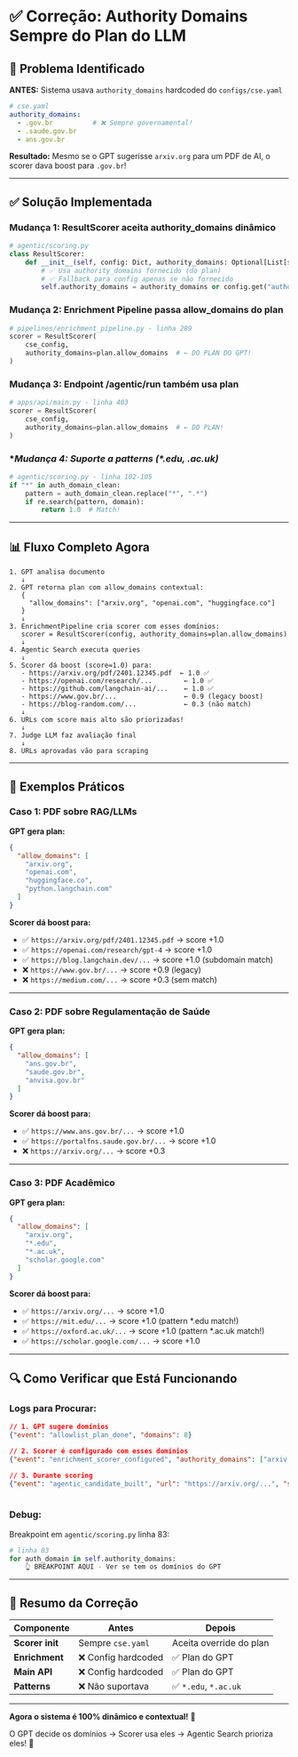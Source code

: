 # ✅ Correção: Authority Domains Sempre do Plan do LLM

## 🎯 **Problema Identificado**

**ANTES:** Sistema usava `authority_domains` hardcoded do `configs/cse.yaml`
```yaml
# cse.yaml
authority_domains:
  - .gov.br          # ❌ Sempre governamental!
  - .saude.gov.br
  - ans.gov.br
```

**Resultado:** Mesmo se o GPT sugerisse `arxiv.org` para um PDF de AI, o scorer dava boost para `.gov.br`!

---

## ✅ **Solução Implementada**

### **Mudança 1: ResultScorer aceita authority_domains dinâmico**

```python
# agentic/scoring.py
class ResultScorer:
    def __init__(self, config: Dict, authority_domains: Optional[List[str]] = None):
        # ✅ Usa authority_domains fornecido (do plan)
        # ✅ Fallback para config apenas se não fornecido
        self.authority_domains = authority_domains or config.get("authority_domains", [])
```

### **Mudança 2: Enrichment Pipeline passa allow_domains do plan**

```python
# pipelines/enrichment_pipeline.py - linha 289
scorer = ResultScorer(
    cse_config,
    authority_domains=plan.allow_domains  # ← DO PLAN DO GPT!
)
```

### **Mudança 3: Endpoint /agentic/run também usa plan**

```python
# apps/api/main.py - linha 403
scorer = ResultScorer(
    cse_config,
    authority_domains=plan.allow_domains  # ← DO PLAN!
)
```

### **Mudança 4: Suporte a patterns (*.edu, *.ac.uk)**

```python
# agentic/scoring.py - linha 102-105
if "*" in auth_domain_clean:
    pattern = auth_domain_clean.replace("*", ".*")
    if re.search(pattern, domain):
        return 1.0  # Match!
```

---

## 📊 **Fluxo Completo Agora**

```
1. GPT analisa documento
   ↓
2. GPT retorna plan com allow_domains contextual:
   {
     "allow_domains": ["arxiv.org", "openai.com", "huggingface.co"]
   }
   ↓
3. EnrichmentPipeline cria scorer com esses domínios:
   scorer = ResultScorer(config, authority_domains=plan.allow_domains)
   ↓
4. Agentic Search executa queries
   ↓
5. Scorer dá boost (score=1.0) para:
   - https://arxiv.org/pdf/2401.12345.pdf  ← 1.0 ✅
   - https://openai.com/research/...        ← 1.0 ✅
   - https://github.com/langchain-ai/...    ← 1.0 ✅
   - https://www.gov.br/...                 ← 0.9 (legacy boost)
   - https://blog-random.com/...            ← 0.3 (não match)
   ↓
6. URLs com score mais alto são priorizadas!
   ↓
7. Judge LLM faz avaliação final
   ↓
8. URLs aprovadas vão para scraping
```

---

## 🎯 **Exemplos Práticos**

### **Caso 1: PDF sobre RAG/LLMs**

**GPT gera plan:**
```json
{
  "allow_domains": [
    "arxiv.org",
    "openai.com",
    "huggingface.co",
    "python.langchain.com"
  ]
}
```

**Scorer dá boost para:**
- ✅ `https://arxiv.org/pdf/2401.12345.pdf` → score +1.0
- ✅ `https://openai.com/research/gpt-4` → score +1.0
- ✅ `https://blog.langchain.dev/...` → score +1.0 (subdomain match)
- ❌ `https://www.gov.br/...` → score +0.9 (legacy)
- ❌ `https://medium.com/...` → score +0.3 (sem match)

---

### **Caso 2: PDF sobre Regulamentação de Saúde**

**GPT gera plan:**
```json
{
  "allow_domains": [
    "ans.gov.br",
    "saude.gov.br",
    "anvisa.gov.br"
  ]
}
```

**Scorer dá boost para:**
- ✅ `https://www.ans.gov.br/...` → score +1.0
- ✅ `https://portalfns.saude.gov.br/...` → score +1.0
- ❌ `https://arxiv.org/...` → score +0.3

---

### **Caso 3: PDF Acadêmico**

**GPT gera plan:**
```json
{
  "allow_domains": [
    "arxiv.org",
    "*.edu",
    "*.ac.uk",
    "scholar.google.com"
  ]
}
```

**Scorer dá boost para:**
- ✅ `https://arxiv.org/...` → score +1.0
- ✅ `https://mit.edu/...` → score +1.0 (pattern *.edu match!)
- ✅ `https://oxford.ac.uk/...` → score +1.0 (pattern *.ac.uk match!)
- ✅ `https://scholar.google.com/...` → score +1.0

---

## 🔍 **Como Verificar que Está Funcionando**

### **Logs para Procurar:**

```json
// 1. GPT sugere domínios
{"event": "allowlist_plan_done", "domains": 8}

// 2. Scorer é configurado com esses domínios
{"event": "enrichment_scorer_configured", "authority_domains": ["arxiv.org", "openai.com", ...]}

// 3. Durante scoring
{"event": "agentic_candidate_built", "url": "https://arxiv.org/...", "score": 4.2}
                                                                        ↑ High score!
```

### **Debug:**

Breakpoint em `agentic/scoring.py` linha 83:

```python
# linha 83
for auth_domain in self.authority_domains:
    👆 BREAKPOINT AQUI - Ver se tem os domínios do GPT
```

---

## 🎊 **Resumo da Correção**

| Componente | Antes | Depois |
|------------|-------|--------|
| **Scorer init** | Sempre `cse.yaml` | Aceita override do plan |
| **Enrichment** | ❌ Config hardcoded | ✅ Plan do GPT |
| **Main API** | ❌ Config hardcoded | ✅ Plan do GPT |
| **Patterns** | ❌ Não suportava | ✅ `*.edu`, `*.ac.uk` |

---

**Agora o sistema é 100% dinâmico e contextual!** 🎯

O GPT decide os domínios → Scorer usa eles → Agentic Search prioriza eles! 🚀
